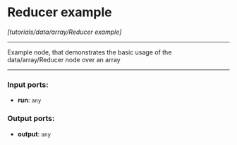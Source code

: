 # Reducer example

_[tutorials/data/array/Reducer example]_

---

Example node, that demonstrates the basic usage of the data/array/Reducer node over an array  

---

### Input ports:

* __run__: ` any `

### Output ports:

* __output__: ` any `

